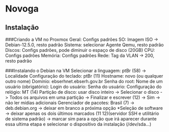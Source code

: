 # Novoga
## Instalação

###Criando a VM no Proxmox
Geral: Configs padrões 
SO: Imagem ISO -> Debian-12.5.0, resto padrão
Sistema: selecionar Agente Qemu, resto padrão
Discos: Configs padrões, pode diminuir o espaço de disco (20GB)
CPU: Configs padrões 
Memória: Configs padrões
Rede: Tag da VLAN -> 200, resto padrão

###Instalando o Debian na VM
Selecionar a linguagem: ptBr (58) -> Localidade 
Configuração do teclado: ptBr (11)
Hostname: novo (ou qualquer outro nome)
Domínio: ebserhnet.ebserh.gov.br
Senha do root: 
Nome de um usuário (obrigatório): 
Login do usuário:
Senha do usuário:
Configuração do relógio: MT (14)
Partição de disco: usar disco inteiro -> Selecionar o disco -> Todos os arquivos em uma partição -> Finalizar e escrever (12) -> Sim ->  não ler mídias adicionais 
Gerenciador de pacotes: Brasil (7) -> deb.debian.org -> deixar em branco a próxima opção 
*Seleção de software -> deixar apenas os dois últimos marcados (11 12)(servidor SSH e utilitário de sistema padrão) -> marcar sim para a opção que irá aparecer durante essa ultima etapa e selecionar o dispositivo da instalação (/dev/sda...) 

